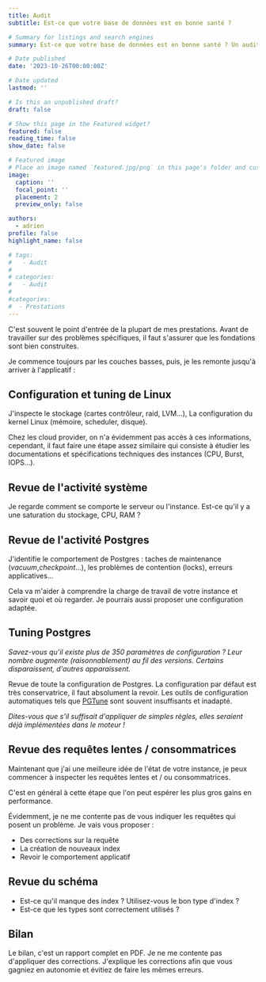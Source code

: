 ```yaml
---
title: Audit
subtitle: Est-ce que votre base de données est en bonne santé ?

# Summary for listings and search engines
summary: Est-ce que votre base de données est en bonne santé ? Un audit vous assure que votre base de donnée est correctement configurée pour des questions de fiabilité, performances, mais également coûts.

# Date published
date: '2023-10-26T00:00:00Z'

# Date updated
lastmod: ''

# Is this an unpublished draft?
draft: false

# Show this page in the Featured widget?
featured: false
reading_time: false
show_date: false

# Featured image
# Place an image named `featured.jpg/png` in this page's folder and customize its options here.
image:
  caption: ''
  focal_point: ''
  placement: 2
  preview_only: false

authors:
  - adrien
profile: false
highlight_name: false

# tags:
#   - Audit
#
# categories:
#   - Audit
#
#categories:
#  - Prestations
---
```


C'est souvent le point d'entrée de la plupart de mes prestations. Avant de travailler sur des problèmes spécifiques, il faut s'assurer que les fondations sont bien construites.

Je commence toujours par les couches basses, puis, je les remonte jusqu'à arriver à l'applicatif :

## Configuration et tuning de Linux

J'inspecte le stockage (cartes contrôleur, raid, LVM...), La configuration du kernel Linux (mémoire, scheduler, disque).

Chez les cloud provider, on n'a évidemment pas accès à ces informations, cependant, il faut faire une étape assez similaire qui consiste
à étudier les documentations et spécifications techniques des instances (CPU, Burst, IOPS...).


## Revue de l'activité système


Je regarde comment se comporte le serveur ou l'instance. Est-ce qu'il y a une saturation du stockage, CPU, RAM ?

## Revue de l'activité Postgres

J'identifie le comportement de Postgres : taches de maintenance (*vacuum*,*checkpoint*...), les problèmes de contention (locks), erreurs applicatives...

Cela va m'aider à comprendre la charge de travail de votre instance et savoir quoi et où regarder. Je pourrais aussi proposer une configuration adaptée.

## Tuning Postgres

*Savez-vous qu'il existe plus de 350 paramètres de configuration ? Leur nombre augmente (raisonnablement) au fil des versions. Certains disparaissent, d'autres apparaissent.*

Revue de toute la configuration de Postgres. La configuration par défaut est très conservatrice, il faut absolument la revoir.
Les outils de configuration automatiques tels que [PGTune](https://pgtune.leopard.in.ua/) sont souvent insuffisants et inadapté.

*Dites-vous que s'il suffisait d'appliquer de simples règles, elles seraient déjà implémentées dans le moteur !*

## Revue des requêtes lentes / consommatrices

Maintenant que j'ai une meilleure idée de l'état de votre instance, je peux commencer à inspecter les requêtes lentes et / ou consommatrices.

C'est en général à cette étape que l'on peut espérer les plus gros gains en performance.

Évidemment, je ne me contente pas de vous indiquer les requêtes qui posent un problème. Je vais vous proposer :

* Des corrections sur la requête
* La création de nouveaux index
* Revoir le comportement applicatif

## Revue du schéma

* Est-ce qu'il manque des index ? Utilisez-vous le bon type d'index ?
* Est-ce que les types sont correctement utilisés ?

## Bilan

Le bilan, c'est un rapport complet en PDF. Je ne me contente pas d'appliquer des corrections. J'explique les corrections afin que vous gagniez en autonomie et évitiez de faire les mêmes erreurs.
